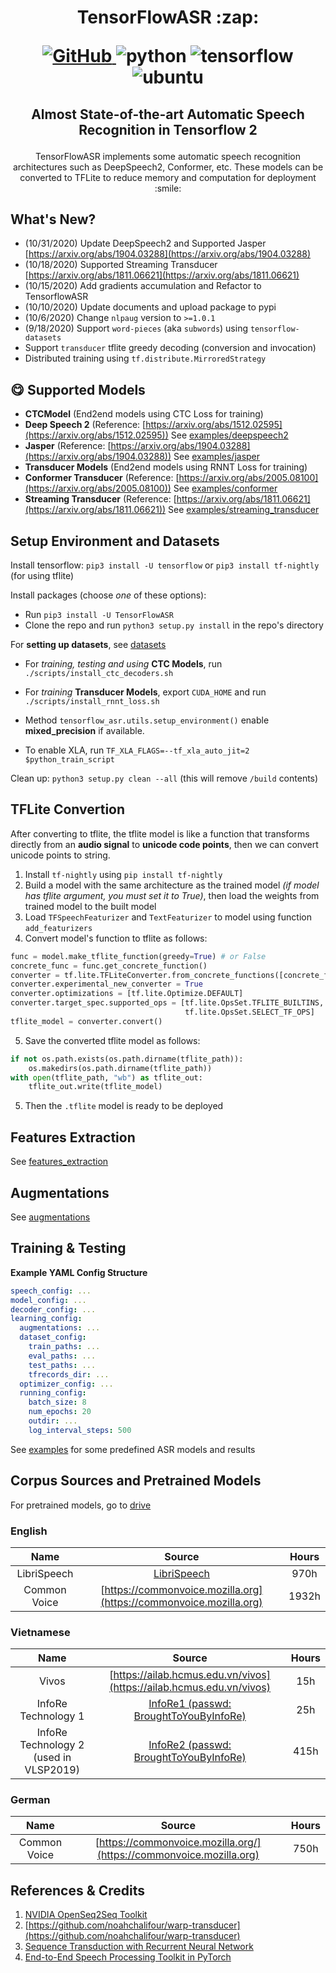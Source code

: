 <h1 align="center">
<p>TensorFlowASR :zap:</p>
<p align="center">
<a href="https://github.com/TensorSpeech/TensorFlowASR/blob/main/LICENSE">
  <img alt="GitHub" src="https://img.shields.io/github/license/TensorSpeech/TensorFlowASR?style=for-the-badge&logo=apache">
</a>
<img alt="python" src="https://img.shields.io/badge/python-%3E%3D3.6-blue?style=for-the-badge&logo=python">
<img alt="tensorflow" src="https://img.shields.io/badge/tensorflow-%3E%3D2.3.0-orange?style=for-the-badge&logo=tensorflow">
<img alt="ubuntu" src="https://img.shields.io/badge/ubuntu-%3E%3D18.04-blueviolet?style=for-the-badge&logo=ubuntu">
</p>
</h1>
<h2 align="center">
<p>Almost State-of-the-art Automatic Speech Recognition in Tensorflow 2</p>
</h2>

<p align="center">
TensorFlowASR implements some automatic speech recognition architectures such as DeepSpeech2, Conformer, etc. These models can be converted to TFLite to reduce memory and computation for deployment :smile:
</p>

## What's New?

- (10/31/2020) Update DeepSpeech2 and Supported Jasper [https://arxiv.org/abs/1904.03288](https://arxiv.org/abs/1904.03288)
- (10/18/2020) Supported Streaming Transducer [https://arxiv.org/abs/1811.06621](https://arxiv.org/abs/1811.06621)
- (10/15/2020) Add gradients accumulation and Refactor to TensorflowASR
- (10/10/2020) Update documents and upload package to pypi
- (10/6/2020) Change `nlpaug` version to `>=1.0.1`
- (9/18/2020) Support `word-pieces` (aka `subwords`) using `tensorflow-datasets`
- Support `transducer` tflite greedy decoding (conversion and invocation)
- Distributed training using `tf.distribute.MirroredStrategy`

## :yum: Supported Models

- **CTCModel** (End2end models using CTC Loss for training)
- **Deep Speech 2** (Reference: [https://arxiv.org/abs/1512.02595](https://arxiv.org/abs/1512.02595))
  See [examples/deepspeech2](./examples/deepspeech2)
- **Jasper** (Reference: [https://arxiv.org/abs/1904.03288](https://arxiv.org/abs/1904.03288))
  See [examples/jasper](./examples/jasper)
- **Transducer Models** (End2end models using RNNT Loss for training)
- **Conformer Transducer** (Reference: [https://arxiv.org/abs/2005.08100](https://arxiv.org/abs/2005.08100))
  See [examples/conformer](./examples/conformer)
- **Streaming Transducer** (Reference: [https://arxiv.org/abs/1811.06621](https://arxiv.org/abs/1811.06621))
  See [examples/streaming_transducer](./examples/streaming_transducer)

## Setup Environment and Datasets

Install tensorflow: `pip3 install -U tensorflow` or `pip3 install tf-nightly` (for using tflite)

Install packages (choose _one_ of these options):

- Run `pip3 install -U TensorFlowASR`
- Clone the repo and run `python3 setup.py install` in the repo's directory

For **setting up datasets**, see [datasets](./tensorflow_asr/datasets/README.md)

- For _training, testing and using_ **CTC Models**, run `./scripts/install_ctc_decoders.sh`

- For _training_ **Transducer Models**, export `CUDA_HOME` and run `./scripts/install_rnnt_loss.sh`

- Method `tensorflow_asr.utils.setup_environment()` enable **mixed_precision** if available.

- To enable XLA, run `TF_XLA_FLAGS=--tf_xla_auto_jit=2 $python_train_script`

Clean up: `python3 setup.py clean --all` (this will remove `/build` contents)

## TFLite Convertion

After converting to tflite, the tflite model is like a function that transforms directly from an **audio signal** to **unicode code points**, then we can convert unicode points to string.

1. Install `tf-nightly` using `pip install tf-nightly`
2. Build a model with the same architecture as the trained model _(if model has tflite argument, you must set it to True)_, then load the weights from trained model to the built model
3. Load `TFSpeechFeaturizer` and `TextFeaturizer` to model using function `add_featurizers`
4. Convert model's function to tflite as follows:

```python
func = model.make_tflite_function(greedy=True) # or False
concrete_func = func.get_concrete_function()
converter = tf.lite.TFLiteConverter.from_concrete_functions([concrete_func])
converter.experimental_new_converter = True
converter.optimizations = [tf.lite.Optimize.DEFAULT]
converter.target_spec.supported_ops = [tf.lite.OpsSet.TFLITE_BUILTINS,
                                       tf.lite.OpsSet.SELECT_TF_OPS]
tflite_model = converter.convert()
```

5. Save the converted tflite model as follows:

```python
if not os.path.exists(os.path.dirname(tflite_path)):
    os.makedirs(os.path.dirname(tflite_path))
with open(tflite_path, "wb") as tflite_out:
    tflite_out.write(tflite_model)
```

5. Then the `.tflite` model is ready to be deployed

## Features Extraction

See [features_extraction](./tensorflow_asr/featurizers/README.md)

## Augmentations

See [augmentations](./tensorflow_asr/augmentations/README.md)

## Training & Testing

**Example YAML Config Structure**

```yaml
speech_config: ...
model_config: ...
decoder_config: ...
learning_config:
  augmentations: ...
  dataset_config:
    train_paths: ...
    eval_paths: ...
    test_paths: ...
    tfrecords_dir: ...
  optimizer_config: ...
  running_config:
    batch_size: 8
    num_epochs: 20
    outdir: ...
    log_interval_steps: 500
```

See [examples](./examples/) for some predefined ASR models and results

## Corpus Sources and Pretrained Models

For pretrained models, go to [drive](https://drive.google.com/drive/folders/1BD0AK30n8hc-yR28C5FW3LqzZxtLOQfl?usp=sharing)

### English

|   **Name**   |                             **Source**                             | **Hours** |
| :----------: | :----------------------------------------------------------------: | :-------: |
| LibriSpeech  |              [LibriSpeech](http://www.openslr.org/12)              |   970h    |
| Common Voice | [https://commonvoice.mozilla.org](https://commonvoice.mozilla.org) |   1932h   |

### Vietnamese

|                **Name**                |                                       **Source**                                       | **Hours** |
| :------------------------------------: | :------------------------------------------------------------------------------------: | :-------: |
|                 Vivos                  |          [https://ailab.hcmus.edu.vn/vivos](https://ailab.hcmus.edu.vn/vivos)          |    15h    |
|          InfoRe Technology 1           |  [InfoRe1 (passwd: BroughtToYouByInfoRe)](https://files.huylenguyen.com/25hours.zip)   |    25h    |
| InfoRe Technology 2 (used in VLSP2019) | [InfoRe2 (passwd: BroughtToYouByInfoRe)](https://files.huylenguyen.com/audiobooks.zip) |   415h    |

### German

|   **Name**   |                             **Source**                              | **Hours** |
| :----------: | :-----------------------------------------------------------------: | :-------: |
| Common Voice | [https://commonvoice.mozilla.org/](https://commonvoice.mozilla.org) |   750h    |

## References & Credits

1. [NVIDIA OpenSeq2Seq Toolkit](https://github.com/NVIDIA/OpenSeq2Seq)
2. [https://github.com/noahchalifour/warp-transducer](https://github.com/noahchalifour/warp-transducer)
3. [Sequence Transduction with Recurrent Neural Network](https://arxiv.org/abs/1211.3711)
4. [End-to-End Speech Processing Toolkit in PyTorch](https://github.com/espnet/espnet)
